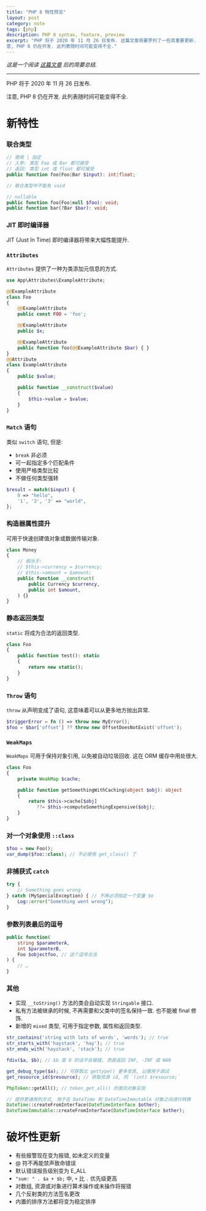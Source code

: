 ```yaml
---
title: "PHP 8 特性预览"
layout: post
category: note
tags: [php]
description: PHP 8 syntax, feature, preview
excerpt: "PHP 将于 2020 年 11 月 26 日发布. 这篇文章简要罗列了一些其重要更新. 注
意, PHP 8 仍在开发. 此列表随时间可能变得不全."
---
```


_这是一个阅读 [这篇文章]('https://stitcher.io/blog/new-in-php-8') 后的简要总结._

---

PHP 将于 2020 年 11 月 26 日发布.

注意, PHP 8 仍在开发. 此列表随时间可能变得不全.

# 新特性

### 联合类型

```php
// 使用 | 指定
// 入参: 类型 Foo 或 Bar 都可接受
// 返回: 类型 int 或 float 都可接受
public function foo(Foo|Bar $input): int|float;

// 联合类型中不能有 void

// nullable
public function foo(Foo|null $foo): void;
public function bar(?Bar $bar): void;
```

### JIT 即时编译器

JIT (Just In Time) 即时编译器将带来大幅性能提升.

### `Attributes`

`Attributes` 提供了一种为类添加元信息的方式.

```php
use App\Attributes\ExampleAttribute;

@@ExampleAttribute
class Foo
{
    @@ExampleAttribute
    public const FOO = 'foo';

    @@ExampleAttribute
    public $x;

    @@ExampleAttribute
    public function foo(@@ExampleAttribute $bar) { }
}
@@Attribute
class ExampleAttribute
{
    public $value;

    public function __construct($value)
    {
        $this->value = $value;
    }
}
```

### `Match` 语句

类似 `switch` 语句, 但是:

- `break` 非必须
- 可一起指定多个匹配条件
- 使用严格类型比较
- 不做任何类型强转

```php
$result = match($input) {
    0 => "hello",
    '1', '2', '3' => "world",
};
```

### 构造器属性提升

可用于快速创建值对象或数据传输对象.

```php
class Money
{
    // 相当于:
    // $this->currency = $currency;
    // $this->amount = $amount;
    public function __construct(
        public Currency $currency,
        public int $amount,
    ) {}
}
```


### 静态返回类型

`static` 将成为合法的返回类型.

```php
class Foo
{
    public function test(): static
    {
        return new static();
    }
}
```


### `Throw` 语句

`throw` 从声明变成了语句, 这意味着可以从更多地方抛出异常.

```php
$triggerError = fn () => throw new MyError();
$foo = $bar['offset'] ?? throw new OffsetDoesNotExist('offset');
```

### `WeakMaps`

`WeakMaps` 可用于保持对象引用, 以免被自动垃圾回收. 这在 ORM 缓存中用处很大.

```php
class Foo
{
    private WeakMap $cache;

    public function getSomethingWithCaching(object $obj): object
    {
        return $this->cache[$obj]
           ??= $this->computeSomethingExpensive($obj);
    }
}
```

### 对一个对象使用 `::class`

```php
$foo = new Foo();
var_dump($foo::class); // 不必使用 get_class() 了
```

### 非捕获式 `catch`

```php
try {
    // Something goes wrong
} catch (MySpecialException) { // 不再必须指定一个变量 $e
    Log::error("Something went wrong");
}
```

### 参数列表最后的逗号

```php
public function(
    string $parameterA,
    int $parameterB,
    Foo $objectfoo, // 这个逗号合法
) {
    // …
}
```

### 其他

- 实现 `__toString()` 方法的类会自动实现 `Stringable` 接口.
- 私有方法被继承的时候, 不再需要和父类中的签名保持一致. 也不能被 final 修饰.
- 新增的 `mixed` 类型, 可用于指定参数, 属性和返回类型.


```php
str_contains('string with lots of words', 'words'); // true
str_starts_with('haystack', 'hay'); // true
str_ends_with('haystack', 'stack'); // true

fdiv($a, $b); // $b 是 0 的话不会报错, 而是返回 INF, -INF 或 NAN

get_debug_type($a); // 可获取比 gettype() 更多信息, 以便用于调试
get_resource_id($resource); // 获取资源 id, 同 `(int) $resource;`

PhpToken::getAll(); // token_get_all() 的面向对象实现

// 提供更通用的方式, 用于在 DateTime 和 DateTimeImmutable 对象之间进行转换
DateTime::createFromInterface(DateTimeInterface $other);
DateTimeImmutable::createFromInterface(DateTimeInterface $other);
```


# 破坏性更新

- 有些报警现在变为报错, 如未定义的变量
- @ 符不再能禁声致命错误
- 默认错误报告级别变为 E_ALL
- `"sum: " . $a + $b;` 中, `+` 比 `.` 优先级更高
- 对数组, 资源或对象进行算术操作或未操作将报错
- 几个反射类的方法签名更改
- 内置的排序方法都将变为稳定排序
